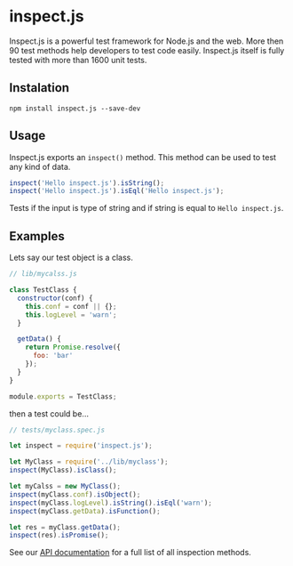 inspect.js
==========

Inspect.js is a powerful test framework for Node.js and the web.
More then 90 test methods help developers to test code easily.
Inspect.js itself is fully tested with more than 1600 unit tests.

Instalation
-----------

```shell
npm install inspect.js --save-dev

```

Usage
-----

Inspect.js exports an `inspect()` method. This method can be used to test any kind of data.

```js
inspect('Hello inspect.js').isString();
inspect('Hello inspect.js').isEql('Hello inspect.js');
```

Tests if the input is type of string and if string is equal to `Hello inspect.js`.

Examples
--------

Lets say our test object is a class.

```js
// lib/mycalss.js

class TestClass {
  constructor(conf) {
    this.conf = conf || {};
    this.logLevel = 'warn';
  }

  getData() {
    return Promise.resolve({
      foo: 'bar'
    });
  }
}

module.exports = TestClass;
```

then a test could be...

```js
// tests/myclass.spec.js

let inspect = require('inspect.js');

let MyClass = require('../lib/myclass');
inspect(MyClass).isClass();

let myCalss = new MyClass();
inspect(myClass.conf).isObject();
inspect(myClass.logLevel).isString().isEql('warn');
inspect(myClass.getData).isFunction();

let res = myClass.getData();
inspect(res).isPromise();
```

See our [API documentation](https://inspectjs.com/docs.html) for a full list of all inspection methods.
